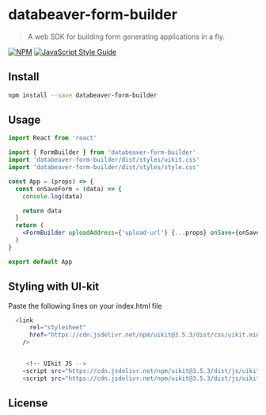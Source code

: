 # databeaver-form-builder

> A web SDK for building form generating applications in a fly.

[![NPM](https://img.shields.io/npm/v/databeaver-form-builder.svg)](https://www.npmjs.com/package/databeaver-form-builder) [![JavaScript Style Guide](https://img.shields.io/badge/code_style-standard-brightgreen.svg)](https://standardjs.com)

## Install

```bash
npm install --save databeaver-form-builder
```

## Usage

```jsx
import React from 'react'

import { FormBuilder } from 'databeaver-form-builder'
import 'databeaver-form-builder/dist/styles/uikit.css'
import 'databeaver-form-builder/dist/styles/style.css'

const App = (props) => {
  const onSaveForm = (data) => {
    console.log(data)

    return data
  }
  return (
    <FormBuilder uploadAddress={'upload-url'} {...props} onSave={onSaveForm} />
  )
}

export default App
```

## Styling with UI-kit

Paste the following lines on your index.html file

```bash
  <link
      rel="stylesheet"
      href="https://cdn.jsdelivr.net/npm/uikit@3.5.3/dist/css/uikit.min.css"
    />


     <!-- UIkit JS -->
    <script src="https://cdn.jsdelivr.net/npm/uikit@3.5.3/dist/js/uikit.min.js"></script>
    <script src="https://cdn.jsdelivr.net/npm/uikit@3.5.3/dist/js/uikit-icons.min.js"></script>
```

## License

<!-- MIT © [w3bh4ck](https://github.com/w3bh4ck) -->
